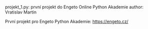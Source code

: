projekt_1.py: první projekt do Engeto Online Python Akademie
author: Vratislav Martin

První projekt pro Engeto Python Akademie: https://engeto.cz/